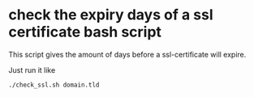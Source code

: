 # check the expiry days of a ssl certificate bash script

This script gives the amount of days before a ssl-certificate will expire. 

Just run it like

```bash
./check_ssl.sh domain.tld
```


